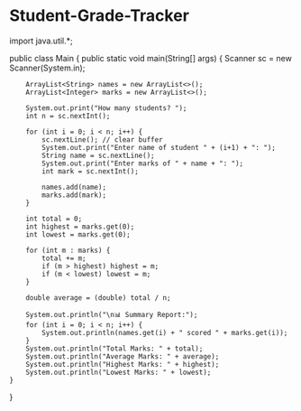 # Student-Grade-Tracker
import java.util.*;

public class Main {
    public static void main(String[] args) {
        Scanner sc = new Scanner(System.in);

        ArrayList<String> names = new ArrayList<>();
        ArrayList<Integer> marks = new ArrayList<>();

        System.out.print("How many students? ");
        int n = sc.nextInt();

        for (int i = 0; i < n; i++) {
            sc.nextLine(); // clear buffer
            System.out.print("Enter name of student " + (i+1) + ": ");
            String name = sc.nextLine();
            System.out.print("Enter marks of " + name + ": ");
            int mark = sc.nextInt();

            names.add(name);
            marks.add(mark);
        }

        int total = 0;
        int highest = marks.get(0);
        int lowest = marks.get(0);

        for (int m : marks) {
            total += m;
            if (m > highest) highest = m;
            if (m < lowest) lowest = m;
        }

        double average = (double) total / n;

        System.out.println("\n📊 Summary Report:");
        for (int i = 0; i < n; i++) {
            System.out.println(names.get(i) + " scored " + marks.get(i));
        }
        System.out.println("Total Marks: " + total);
        System.out.println("Average Marks: " + average);
        System.out.println("Highest Marks: " + highest);
        System.out.println("Lowest Marks: " + lowest);
    }
}
